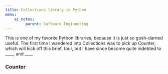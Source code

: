 ```yaml
---
title: Collections library in Python
menu:
    ai_notes:
         parent: Software Engineering
---
```


This is one of my favorite Python libraries, because it is just so
gosh-darned useful. The first time I wandered into Collections was to
pick up Counter, which will kick off this brief, tour, but I have since
become quite indebted to ____, and ____

### Counter
